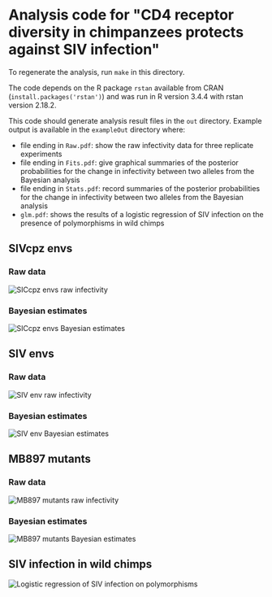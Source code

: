 # Analysis code for "CD4 receptor diversity in chimpanzees protects against SIV infection"

To regenerate the analysis, run `make` in this directory. 

The code depends on the R package `rstan` available from CRAN (`install.packages('rstan')`) and was run in R version 3.4.4 with rstan version 2.18.2.

This code should generate analysis result files in the `out` directory. Example output is available in the `exampleOut` directory where:
* file ending in `Raw.pdf`: show the raw infectivity data for three replicate experiments
* file ending in `Fits.pdf`: give graphical summaries of the posterior probabilities for the change in infectivity between two alleles from the Bayesian analysis
* file ending in `Stats.pdf`: record summaries of the posterior probabilities for the change in infectivity between two alleles from the Bayesian analysis
* `glm.pdf`: shows the results of a logistic regression of SIV infection on the presence of polymorphisms in wild chimps


## SIVcpz envs
### Raw data
![SICcpz envs raw infectivity](exampleOut/cpzRaw.png)
### Bayesian estimates
![SICcpz envs Bayesian estimates](exampleOut/cpzFits.png)

## SIV envs
### Raw data
![SIV env raw infectivity](exampleOut/monkeyRaw.png)
### Bayesian estimates
![SIV env Bayesian estimates](exampleOut/monkeyFits.png)


## MB897 mutants
### Raw data
![MB897 mutants raw infectivity](exampleOut/mbRaw.png)
### Bayesian estimates
![MB897 mutants Bayesian estimates](exampleOut/mbFits.png)

## SIV infection in wild chimps
![Logistic regression of SIV infection on polymorphisms](exampleOut/glm.png)






